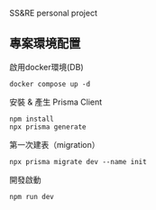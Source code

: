 SS&RE personal project

## 專案環境配置

啟用docker環境(DB)
```
docker compose up -d
```

安裝 & 產生 Prisma Client

```
npm install
npx prisma generate
```

第一次建表（migration）
```
npx prisma migrate dev --name init
```

開發啟動
```
npm run dev
```
